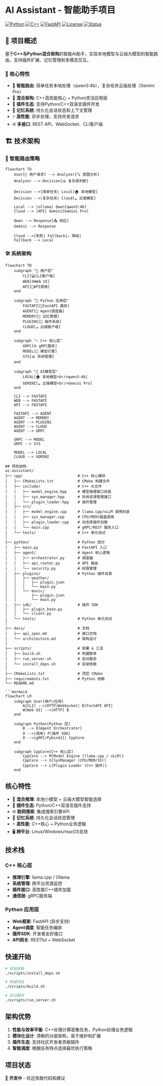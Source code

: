 # AI Assistant - 智能助手项目

[![Python](https://img.shields.io/badge/Python-3.10+-blue.svg)](https://python.org)
[![C++](https://img.shields.io/badge/C++-17-red.svg)](https://isocpp.org)
[![FastAPI](https://img.shields.io/badge/FastAPI-0.104+-green.svg)](https://fastapi.tiangolo.com)
[![License](https://img.shields.io/badge/License-MIT-yellow.svg)](LICENSE)
[![Status](https://img.shields.io/badge/Status-Active%20Development-orange.svg)]()

## 📖 项目概述

基于**C++与Python混合架构**的智能AI助手，实现本地模型与云端大模型的智能路由，支持插件扩展、记忆管理和多模态交互。

### 🎯 核心特性
- 🧠 **智能路由**: 简单任务本地处理（qwen3:4b），复杂任务云端处理（Gemini Pro）
- 🔄 **混合架构**: C++高性能核心 + Python灵活应用层  
- 🔌 **插件生态**: 支持Python/C++双语言插件开发
- 💾 **记忆系统**: 持久化会话状态和上下文管理
- ⚡ **高性能**: 异步处理，支持并发请求
- 🌐 **多接口**: REST API、WebSocket、CLI客户端

## 🏗️ 技术架构

### 🔄 智能路由策略

```mermaid
flowchart TD
    User[👤 用户请求] --> Analyzer[🔍 意图分析]
    Analyzer --> Decision{📊 复杂度判断}
    
    Decision -->|简单任务| Local[🏠 本地模型]
    Decision -->|复杂任务| Cloud[☁️ 云端模型]
    
    Local --> |ollama| Qwen[qwen3:4b]
    Cloud --> |API| Gemini[Gemini Pro]
    
    Qwen --> Response[📤 响应]
    Gemini --> Response
    
    Cloud -->|失败| Fallback[⚠️ 降级]
    Fallback --> Local
```

### 🛠️ 系统架构

```mermaid
flowchart TB
    subgraph "📱 用户层"
        CLI[💻CLI客户端]
        WEB[🌐Web UI]
        API[🔌API调用]
    end
    
    subgraph "🐍 Python 应用层"
        FASTAPI[🚀FastAPI 服务]
        AGENT[🤖 Agent调度器]
        MEMORY[💾 记忆管理]
        PLUGINS[🔌 插件系统]
        CLOUD[☁️ 云端客户端]
    end
    
    subgraph "⚡ C++ 核心层"
        GRPC[🌐 gRPC服务]
        MODEL[🧠 模型引擎]
        SYS[📊 系统管理]
    end
    
    subgraph "🤖 AI模型层"
        LOCAL[🏠 本地模型<br/>qwen3:4b]
        GEMINI[☁️ 云端模型<br/>Gemini Pro]
    end
    
    CLI --> FASTAPI
    WEB --> FASTAPI
    API --> FASTAPI
    
    FASTAPI --> AGENT
    AGENT --> MEMORY
    AGENT --> PLUGINS
    AGENT --> CLOUD
    AGENT --> GRPC
    
    GRPC --> MODEL
    GRPC --> SYS
    
    MODEL --> LOCAL
    CLOUD --> GEMINI

## 项目结构
ai-assistant/
├── cpp/                         # C++ 核心模块
│   ├── CMakeLists.txt           # CMake 构建文件
│   ├── include/                 # C++ 头文件
│   │   ├── model_engine.hpp     # 模型推理接口封装
│   │   ├── sys_manager.hpp      # 系统资源管理接口
│   │   └── plugin_loader.hpp    # 插件管理
│   ├── src/
│   │   ├── model_engine.cpp     # llama.cpp/vLLM 调用封装
│   │   ├── sys_manager.cpp      # CPU/MEM/磁盘调用
│   │   ├── plugin_loader.cpp    # 动态库插件加载
│   │   └── main.cpp             # gRPC/REST 服务入口
│   └── tests/                   # C++ 单元测试
│
├── python/                      # Python 部分
│   ├── main.py                  # FastAPI 入口
│   ├── agent/                   # Agent 核心逻辑
│   │   ├── orchestrator.py      # 调度器
│   │   ├── api_router.py        # API 路由
│   │   └── security.py          # 权限管理
│   ├── plugins/                 # Python 插件目录
│   │   ├── weather/
│   │   │   ├── plugin.json
│   │   │   └── main.py
│   │   └── music/
│   │       ├── plugin.json
│   │       └── main.py
│   ├── sdk/                     # 插件 SDK
│   │   ├── plugin_base.py
│   │   └── client.py
│   └── tests/                   # Python 单元测试
│
├── docs/                        # 文档
│   ├── api_spec.md              # 接口文档
│   └── architecture.md          # 架构设计
│
├── scripts/                     # 部署 & 工具
│   ├── build.sh                 # 构建脚本
│   ├── run_server.sh            # 启动服务
│   └── install_deps.sh          # 安装依赖
│
├── CMakeLists.txt               # 顶层 CMake
├── requirements.txt             # Python 依赖
└── README.md

```mermaid
flowchart LR
    subgraph User[用户/应用]
        A[CLI] -->|HTTP/WebSocket| B[FastAPI API]
        W[Web UI] -->|HTTP| B
    end

    subgraph Python[Python 层]
        B --> O[Agent Orchestrator]
        O -->|调用| P[插件 SDK]
        O -->|gRPC/Pybind11| CppCore
    end

    subgraph CppCore[C++ 核心层]
        CppCore --> M[Model Engine (llama.cpp / vLLM)]
        CppCore --> S[SysManager (CPU/MEM/IO)]
        CppCore --> L[Plugin Loader (C++ 插件)]
    end
```

## 核心特性

- 🧠 **混合推理**: 本地小模型 + 云端大模型智能选择
- 🔌 **插件生态**: Python/C++双语言插件支持
- 🌐 **联网搜索**: 集成搜索引擎API
- 💾 **记忆系统**: 持久化会话状态管理
- ⚡ **高性能**: C++核心 + Python业务逻辑
- 🖥️ **跨平台**: Linux/Windows/macOS支持

## 技术栈

### C++ 核心层
- **推理引擎**: llama.cpp / Ollama
- **系统管理**: 跨平台资源监控
- **插件接口**: 高性能C++插件加载
- **通信层**: gRPC服务端

### Python 应用层
- **Web框架**: FastAPI (异步支持)
- **Agent调度**: 智能任务编排
- **插件SDK**: 开发者友好接口
- **API网关**: RESTful + WebSocket

## 快速开始

```bash
# 安装依赖
./scripts/install_deps.sh

# 构建项目
./scripts/build.sh

# 启动服务
./scripts/run_server.sh
```

## 架构优势

1. **性能与效率平衡**: C++处理计算密集任务，Python处理业务逻辑
2. **模块化设计**: 清晰的分层架构，易于维护和扩展
3. **插件生态**: 支持社区开发者贡献插件
4. **智能调度**: 根据任务特点选择最优执行策略

## 项目状态

🚧 **开发中** - 欢迎贡献代码和建议